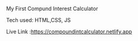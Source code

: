 My First Compund Interest Calculator 

Tech used: HTML,CSS, JS

Live Link :https://compoundintcalculator.netlify.app


